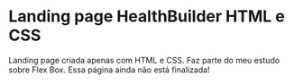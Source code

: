 # Landing page HealthBuilder HTML e CSS
 Landing page criada apenas com HTML e CSS. Faz parte do meu estudo sobre Flex Box. Essa página ainda não está finalizada!
